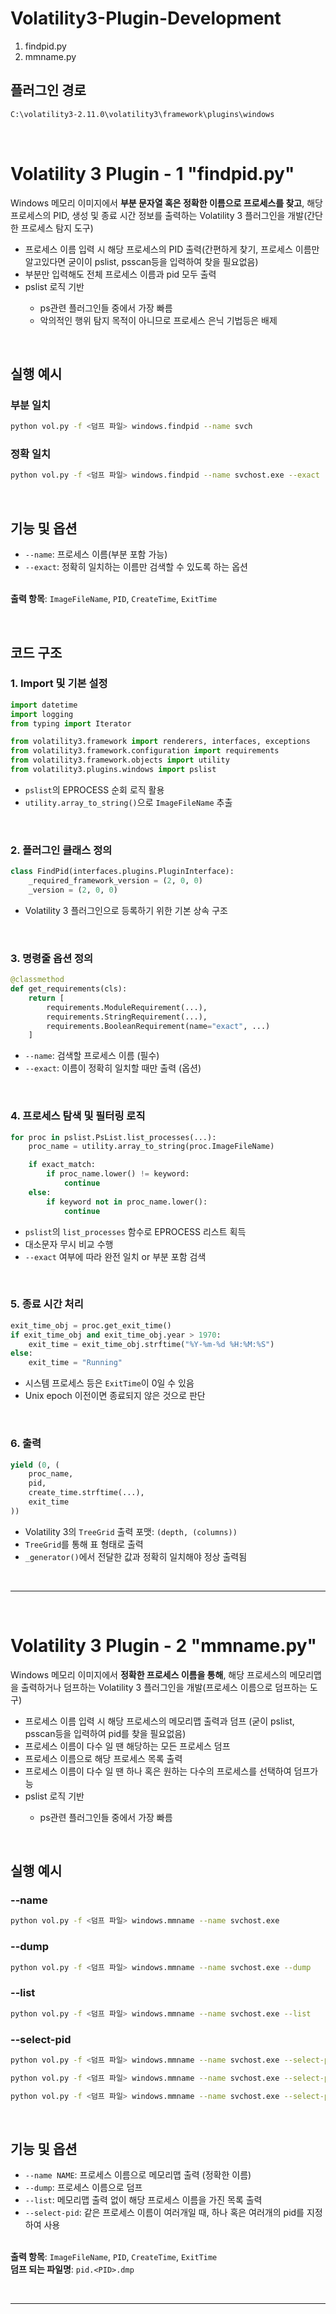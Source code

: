 # Volatility3-Plugin-Development
1. findpid.py <br>
2. mmname.py

## 플러그인 경로
```bash
C:\volatility3-2.11.0\volatility3\framework\plugins\windows
```
<br>

# Volatility 3 Plugin - 1 "findpid.py"
Windows 메모리 이미지에서 **부분 문자열 혹은 정확한 이름으로 프로세스를 찾고**, 해당 프로세스의 PID, 생성 및 종료 시간 정보를 출력하는 Volatility 3 플러그인을 개발(간단한 프로세스 탐지 도구)<br>
<ul>
  <li>프로세스 이름 입력 시 해당 프로세스의 PID 출력(간편하게 찾기, 프로세스 이름만 알고있다면 굳이이 pslist, psscan등을 입력하여 찾을 필요없음)</li>
  <li>부분만 입력해도 전체 프로세스 이름과 pid 모두 출력</li>
  <li>pslist 로직 기반</li>
    <ul>
      <li>ps관련 플러그인들 중에서 가장 빠름</li>
      <li>악의적인 행위 탐지 목적이 아니므로 프로세스 은닉 기법등은 배제</li>
    </ul>
</ul>

<br>

## 실행 예시

### 부분 일치
```bash
python vol.py -f <덤프 파일> windows.findpid --name svch
```

### 정확 일치
```bash
python vol.py -f <덤프 파일> windows.findpid --name svchost.exe --exact
```

<br>

## 기능 및 옵션

- `--name`: 프로세스 이름(부분 포함 가능)
- `--exact`: 정확히 일치하는 이름만 검색할 수 있도록 하는 옵션

<br>**출력 항목**: `ImageFileName`, `PID`, `CreateTime`, `ExitTime`

<br>

## 코드 구조

### 1. Import 및 기본 설정

```python
import datetime
import logging
from typing import Iterator

from volatility3.framework import renderers, interfaces, exceptions
from volatility3.framework.configuration import requirements
from volatility3.framework.objects import utility
from volatility3.plugins.windows import pslist
```

- `pslist`의 EPROCESS 순회 로직 활용
- `utility.array_to_string()`으로 `ImageFileName` 추출

<br>

### 2. 플러그인 클래스 정의

```python
class FindPid(interfaces.plugins.PluginInterface):
    _required_framework_version = (2, 0, 0)
    _version = (2, 0, 0)
```

- Volatility 3 플러그인으로 등록하기 위한 기본 상속 구조

<br>

### 3. 명령줄 옵션 정의

```python
@classmethod
def get_requirements(cls):
    return [
        requirements.ModuleRequirement(...),
        requirements.StringRequirement(...),
        requirements.BooleanRequirement(name="exact", ...)
    ]
```

- `--name`: 검색할 프로세스 이름 (필수)
- `--exact`: 이름이 정확히 일치할 때만 출력 (옵션)

<br>

### 4. 프로세스 탐색 및 필터링 로직

```python
for proc in pslist.PsList.list_processes(...):
    proc_name = utility.array_to_string(proc.ImageFileName)

    if exact_match:
        if proc_name.lower() != keyword:
            continue
    else:
        if keyword not in proc_name.lower():
            continue
```

- `pslist`의 `list_processes` 함수로 EPROCESS 리스트 획득
- 대소문자 무시 비교 수행
- `--exact` 여부에 따라 완전 일치 or 부분 포함 검색

<br>

### 5. 종료 시간 처리

```python
exit_time_obj = proc.get_exit_time()
if exit_time_obj and exit_time_obj.year > 1970:
    exit_time = exit_time_obj.strftime("%Y-%m-%d %H:%M:%S")
else:
    exit_time = "Running"
```

- 시스템 프로세스 등은 `ExitTime`이 0일 수 있음
- Unix epoch 이전이면 종료되지 않은 것으로 판단

<br>

### 6. 출력

```python
yield (0, (
    proc_name,
    pid,
    create_time.strftime(...),
    exit_time
))
```

- Volatility 3의 `TreeGrid` 출력 포맷: `(depth, (columns))`
- `TreeGrid`를 통해 표 형태로 출력
- `_generator()`에서 전달한 값과 정확히 일치해야 정상 출력됨

<br>

--- 

<br>

# Volatility 3 Plugin - 2 "mmname.py"
Windows 메모리 이미지에서 **정확한 프로세스 이름을 통해**, 해당 프로세스의 메모리맵을 출력하거나 덤프하는 Volatility 3 플러그인을 개발(프로세스 이름으로 덤프하는 도구) <br>
<ul>
  <li>프로세스 이름 입력 시 해당 프로세스의 메모리맵 출력과 덤프 (굳이 pslist, psscan등을 입력하여 pid를 찾을 필요없음)</li>
  <li>프로세스 이름이 다수 일 땐 해당하는 모든 프로세스 덤프</li>
  <li>프로세스 이름으로 해당 프로세스 목록 출력</li>
  <li>프로세스 이름이 다수 일 땐 하나 혹은 원하는 다수의 프로세스를 선택하여 덤프가능</li>
  <li>pslist 로직 기반</li>
    <ul>
      <li>ps관련 플러그인들 중에서 가장 빠름</li>
    </ul>
</ul>

<br>

## 실행 예시

### --name
```bash
python vol.py -f <덤프 파일> windows.mmname --name svchost.exe
```

### --dump
```bash
python vol.py -f <덤프 파일> windows.mmname --name svchost.exe --dump
```

### --list
```bash
python vol.py -f <덤프 파일> windows.mmname --name svchost.exe --list
```

### --select-pid
```bash
python vol.py -f <덤프 파일> windows.mmname --name svchost.exe --select-pid <PID>
```
```bash
python vol.py -f <덤프 파일> windows.mmname --name svchost.exe --select-pid <PID> --dump
```
```bash
python vol.py -f <덤프 파일> windows.mmname --name svchost.exe --select-pid <PID> <PID> --dump
```

<br>

## 기능 및 옵션

- `--name NAME`: 프로세스 이름으로 메모리맵 출력 (정확한 이름)
- `--dump`: 프로세스 이름으로 덤프
- `--list`: 메모리맵 출력 없이 해당 프로세스 이름을 가진 목록 출력
- `--select-pid`: 같은 프로세스 이름이 여러개일 때, 하나 혹은 여러개의 pid를 지정하여 사용

<br>**출력 항목**: `ImageFileName`, `PID`, `CreateTime`, `ExitTime`
<br>**덤프 되는 파일명**: `pid.<PID>.dmp`

<br>

---
